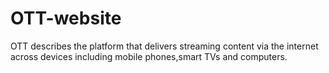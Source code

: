# OTT-website
OTT describes the platform that delivers streaming content via the internet across devices including mobile phones,smart TVs and computers.
